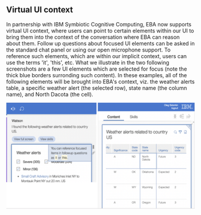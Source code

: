 ## Virtual UI context

In partnership with IBM Symbiotic Cognitive Computing, EBA now supports virtual UI context, where users can point to certain elements within our UI to bring them into the context of the conversation where EBA can reason about them. Follow up questions about focused UI elements can be asked in the standard chat panel or using our open microphone support. To reference such elements, which are within our implicit context, users can use the terms 'it', 'this', etc. What we illustrate in the two following screenshots are a few UI elements which are selected for focus (note the thick blue borders surronding such content). In these examples, all of the following elements will be brought into EBA's context, viz. the weather alerts table, a specific weather alert (the selected row), state name (the column name), and North Dacota (the cell). 

[![Symbiotic example](../images/symbiotic-example.png "Symbiotic example 1")](../images/symbiotic-example1.png)

